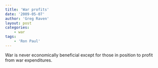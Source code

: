 ```yaml
---
title: 'War profits'
date: '2009-05-07'
author: 'Greg Raven'
layout: post
categories:
    - war
tags:
    - 'Ron Paul'
---
```


War is never economically beneficial except for those in position to profit from war expenditures.